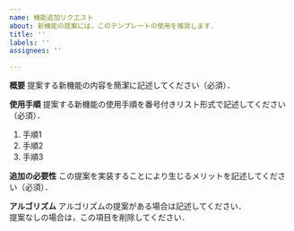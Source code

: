 ```yaml
---
name: 機能追加リクエスト
about: 新機能の提案には，このテンプレートの使用を推奨します．
title: ''
labels: ''
assignees: ''

---
```


**概要**
提案する新機能の内容を簡潔に記述してください（必須）．

**使用手順**
提案する新機能の使用手順を番号付きリスト形式で記述してください（必須）．
1. 手順1
1. 手順2
1. 手順3

**追加の必要性**
この提案を実装することにより生じるメリットを記述してください（必須）．

**アルゴリズム**
アルゴリズムの提案がある場合は記述してください．   
提案なしの場合は，この項目を削除してください．
